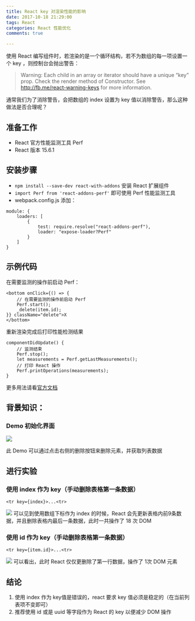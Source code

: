 ```yaml
---
title: React key 对渲染性能的影响
date: 2017-10-18 21:29:00
tags: React
categories: React 性能优化
comments: true

---
```



使用 React 编写组件时，若渲染的是一个循环结构，若不为数组的每一项设置一个 key ，则控制台会抛出警告：  

> Warning: Each child in an array or iterator should have a unique “key” prop.
Check the render method of Constructor.
See http://fb.me/react-warning-keys for more information.

通常我们为了消除警告，会把数组的 index 设置为 key 值以消除警告，那么这种做法是否合理呢？

<!--more-->

## 准备工作

+ React 官方性能监测工具 Perf 
+ React 版本 15.6.1

## 安装步骤

+ `npm install --save-dev react-with-addons` 安装 React 扩展组件
+ `import Perf from 'react-addons-perf'` 即可使用 Perf 性能监测工具
+  webpack.config.js 添加：


```
module: {
    loaders: [
        {
	        test: require.resolve("react-addons-perf"),
	        loader: "expose-loader?Perf"
        }
    ]
}
```

## 示例代码

在需要监测的操作前启动 Perf：

```
<bottom onClick={() => {
    // 在需要监测的操作前启动 Perf
    Perf.start();
    _delete(item.id);
}} className="delete">X
</bottom>
```

重新渲染完成后打印性能检测结果

```
componentDidUpdate() {
    // 监测结束
    Perf.stop();
    let measurements = Perf.getLastMeasurements();
    // 打印 React 操作
    Perf.printOperations(measurements);
}
```

更多用法请看[官方文档](https://facebook.github.io/react/docs/perf.html)

## 背景知识： 

### Demo 初始化界面

![](//img.shenyujie.cc/2017-10-12-demo.PNG)

此 Demo 可以通过点击右侧的删除按钮来删除元素，并获取列表数据

## 进行实验

### 使用 index 作为 key（手动删除表格第一条数据）

```
<tr key={index}>...<tr>
```

![](//img.shenyujie.cc/2017-10-11-react-perf-key-index.PNG)
可以见到使用数组下标作为 index 的时候，React 会先更新表格内前9条数据，并且删除表格内最后一条数据，此时一共操作了 18 次 DOM

### 使用 id 作为 key（手动删除表格第一条数据）

```
<tr key={item.id}>...<tr>
```

![](//img.shenyujie.cc/2017-10-11-react-perf-key-id.PNG)
可以看出，此时 React 仅仅更删除了第一行数据，操作了 1次 DOM 元素

## 结论
1. 使用 index 作为 key值是错误的，react 要求 key 值必须是稳定的（在当前列表项不变即可）
2. 推荐使用 id 或是 uuid 等字段作为 React 的 key 以便减少 DOM 操作